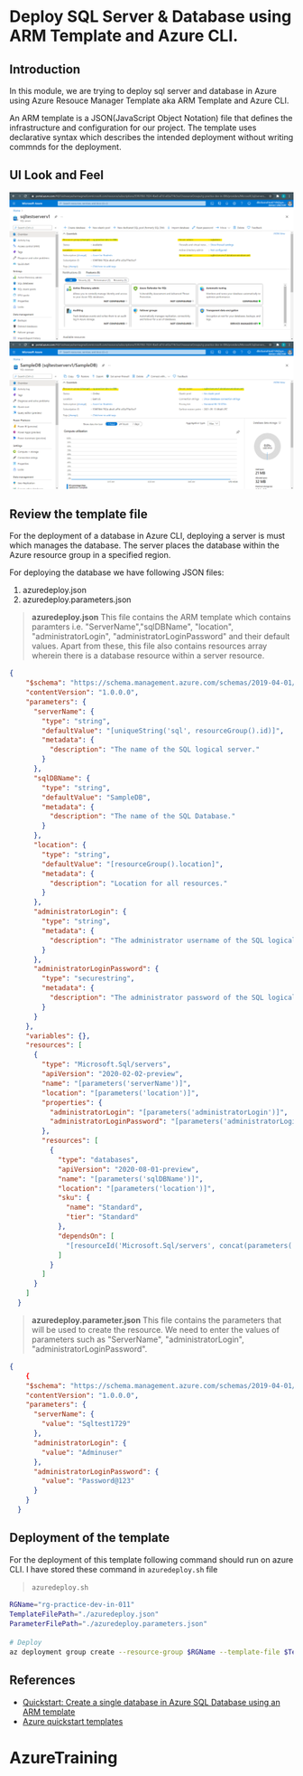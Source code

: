 # Deploy SQL Server & Database using ARM Template and Azure CLI.

## Introduction
In this module, we are trying to deploy sql server and database in Azure using Azure Resouce Manager Template aka ARM Template and Azure CLI. 

An ARM template is a JSON(JavaScript Object Notation) file that defines the infrastructure and configuration for our project. The template uses declarative syntax which describes the intended deployment without writing commnds for the deployment.
 
## UI Look and Feel
![ServerDeployed | 100x100](./Document/Images/SS1.png)
![DatabaseDeployed | 100x100](./Document/Images/SS2.png)


 
## Review the template file
For the deployment of a database in Azure CLI, deploying a server is must which manages the database. The server places the database within the Azure resource group in a specified region.

For deploying the database we have following JSON files:
1. azuredeploy.json
2. azuredeploy.parameters.json



> **azuredeploy.json** 
This file contains the ARM template which contains paramters i.e. "ServerName","sqlDBName", "location", "administratorLogin", "administratorLoginPassword" and their default values. Apart from these, this file also contains resources array wherein there is a database resource within a server resource.   
```json
{
    "$schema": "https://schema.management.azure.com/schemas/2019-04-01/deploymentTemplate.json#",
    "contentVersion": "1.0.0.0",
    "parameters": {
      "serverName": {
        "type": "string",
        "defaultValue": "[uniqueString('sql', resourceGroup().id)]",
        "metadata": {
          "description": "The name of the SQL logical server."
        }
      },
      "sqlDBName": {
        "type": "string",
        "defaultValue": "SampleDB",
        "metadata": {
          "description": "The name of the SQL Database."
        }
      },
      "location": {
        "type": "string",
        "defaultValue": "[resourceGroup().location]",
        "metadata": {
          "description": "Location for all resources."
        }
      },
      "administratorLogin": {
        "type": "string",
        "metadata": {
          "description": "The administrator username of the SQL logical server."
        }
      },
      "administratorLoginPassword": {
        "type": "securestring",
        "metadata": {
          "description": "The administrator password of the SQL logical server."
        }
      }
    },
    "variables": {},
    "resources": [
      {
        "type": "Microsoft.Sql/servers",
        "apiVersion": "2020-02-02-preview",
        "name": "[parameters('serverName')]",
        "location": "[parameters('location')]",
        "properties": {
          "administratorLogin": "[parameters('administratorLogin')]",
          "administratorLoginPassword": "[parameters('administratorLoginPassword')]"
        },
        "resources": [
          {
            "type": "databases",
            "apiVersion": "2020-08-01-preview",
            "name": "[parameters('sqlDBName')]",
            "location": "[parameters('location')]",
            "sku": {
              "name": "Standard",
              "tier": "Standard"
            },
            "dependsOn": [
              "[resourceId('Microsoft.Sql/servers', concat(parameters('serverName')))]"
            ]
          }
        ]
      }
    ]
  }
```



> **azuredeploy.parameter.json** 
This file contains the parameters that will be used to create the resource. We need to enter the values of parameters such as "ServerName", "administratorLogin", "administratorLoginPassword". 

```json
{
    {
    "$schema": "https://schema.management.azure.com/schemas/2019-04-01/deploymentParameters.json#",
    "contentVersion": "1.0.0.0",
    "parameters": {
      "serverName": {
        "value": "Sqltest1729"
      },
      "administratorLogin": {
        "value": "Adminuser"
      },
      "administratorLoginPassword": {
        "value": "Password@123"
      }
    }
  }
```


## Deployment of the template
For the deployment of this template following command should run on azure CLI. I have stored these command in ` azuredeploy.sh ` file

> `azuredeploy.sh`
```Bash
RGName="rg-practice-dev-in-011"
TemplateFilePath="./azuredeploy.json"
ParameterFilePath="./azuredeploy.parameters.json"
 
# Deploy
az deployment group create --resource-group $RGName --template-file $TemplateFilePath --parameters $ParameterFilePath
```

## References
 - [Quickstart: Create a single database in Azure SQL Database using an ARM template](https://docs.microsoft.com/en-us/azure/azure-sql/database/single-database-create-arm-template-quickstart)
 - [Azure quickstart templates](https://github.com/Azure/azure-quickstart-templates/tree/master/quickstarts/microsoft.sql/sql-database)
  




# AzureTraining
